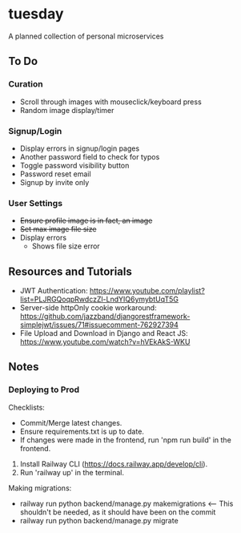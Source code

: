 # tuesday

A planned collection of personal microservices

## To Do

### Curation
- Scroll through images with mouseclick/keyboard press
- Random image display/timer

### Signup/Login

- Display errors in signup/login pages
- Another password field to check for typos
- Toggle password visibility button
- Password reset email
- Signup by invite only

### User Settings

- ~~Ensure profile image is in fact, an image~~
- ~~Set max image file size~~
- Display errors
  - Shows file size error

## Resources and Tutorials

- JWT Authentication: https://www.youtube.com/playlist?list=PLJRGQoqpRwdczZl-LndYIQ6ymybtUqT5G
- Server-side httpOnly cookie workaround: https://github.com/jazzband/djangorestframework-simplejwt/issues/71#issuecomment-762927394
- File Upload and Download in Django and React JS: https://www.youtube.com/watch?v=hVEkAkS-WKU

## Notes

### Deploying to Prod

Checklists:

- Commit/Merge latest changes.
- Ensure requirements.txt is up to date.
- If changes were made in the frontend, run 'npm run build' in the frontend.

1. Install Railway CLI (https://docs.railway.app/develop/cli).
2. Run 'railway up' in the terminal.

Making migrations:

- railway run python backend/manage.py makemigrations <-- This shouldn't be needed, as it should have been on the commit
- railway run python backend/manage.py migrate
